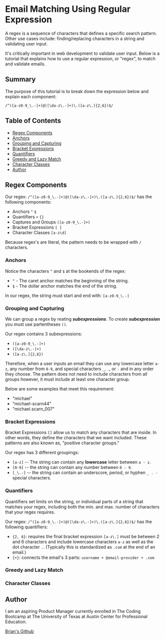 # Email Matching Using Regular Expression

A regex is a sequence of characters that defines a specific search pattern. Other use cases include: finding/replacing characters in a string and validating user input.

It's critically important in web development to validate user input. Below is a tutorial that explains how to use a regular expression, or "regex", to match and validate emails.

## Summary

The purpose of this tutorial is to break down the expression below and explain each component:

`/^([a-z0-9_\.-]+)@([\da-z\.-]+)\.([a-z\.]{2,6})$/` 


## Table of Contents

- [Regex Components](#regex-components)
- [Anchors](#anchors)
- [Grouping and Capturing](#grouping-and-capturing)
- [Bracket Expressions](#bracket-expressions)
- [Quantifiers](#quantifiers)
- [Greedy and Lazy Match](#greedy-and-lazy-match)
- [Character Classes](#character-classes)
- [Author](#author)

## Regex Components

Our regex: `/^([a-z0-9_\.-]+)@([\da-z\.-]+)\.([a-z\.]{2,6})$/` has the following components:
- Anchors `^` `$`
- Quantifiers `+` `{}`
- Captures and Groups `([a-z0-9_\.-]+)`
- Bracket Expressions `[ ]`
- Character Classes `[a-z\d]`

Because regex's are literal, the pattern needs to be wrapped with `/` characters.

### Anchors
Notice the characters `^` and `$` at the bookends of the regex:
- `^` - The caret anchor matches the beginning of the string.
- `$` - The dollar anchor matches the end of the string.

In our regex, the string must start and end with: `[a-z0-9_\.-]`

### Grouping and Capturing
We can group a regex by reating ***subexpressions***. To create ***subexpression*** you must use partentheses `()`. 

Our regex contains 3 subexpressions:

- `([a-z0-9_\.-]+)`
- `([\da-z\.-]+)`
- `([a-z\.]{2,6})`

Therefore, when a user inputs an email they can use any lowercase letter `a-z`, any number from `0-9`, and special characters `_`, `.`, or `-` and in any order they choose. The pattern does not need to include characters from all groups however, it must include at least one character group.

Below are some examples that meet this requirement:
- "michael"
- "michael-scarn44"
- "michael.scarn_007"

### Bracket Expressions
Bracket Expressions `[]` allow us to match any characters that are inside. In other words, they define the characters that we want included. These patterns are also known as, "positive character groups."

Our regex has 3 different groupings:
- `[a-z]` -- The string can contain any **lowercase** letter between `a - z`. 
- `[0-9]` -- the string can contain any number between `0 - 9`.
- `[_\.-]` -- the string can contain an underscore, period, or hyphen `_ . -` special characters.

### Quantifiers
Quantifiers set limits on the string, or individual parts of a string that matches your regex, including both the min. and max. number of characters that your regex requires.

Our regex: `/^([a-z0-9_\.-]+)@([\da-z\.-]+)\.([a-z\.]{2,6})$/` has the following quantifiers:
- `{2, 6}`: requires the final bracket expression `[a-z\.]` must be between 2 and 6 characters and include lowercase characters `a-z` as well as the dot character `.`.
(Typically this is standardized as `.com` at the end of an email.)
- `{+}`: connects the email's 3 parts: `username + @email-provider + .com`

### Greedy and Lazy Match

### Character Classes

## Author

I am an aspiring Product Manager currently enrolled in The Coding Bootcamp at The University of Texas at Austin Center for Professional Education.

[Brian's Github](https://github.com/BrianLalli)

